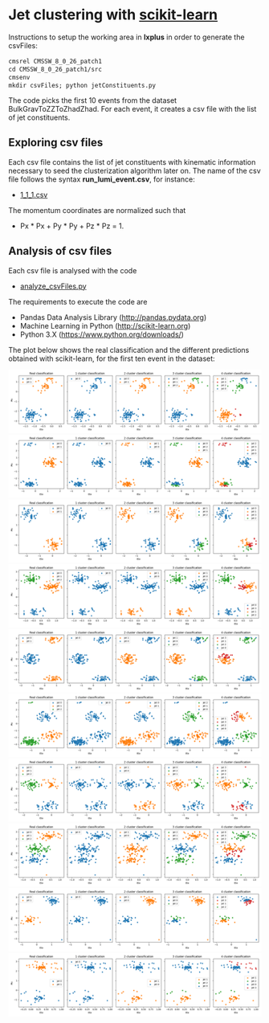 # Jet clustering with [scikit-learn](http://scikit-learn.org)

Instructions to setup the working area in **lxplus** in order to generate the csvFiles:

~~~~~~~~~~~~~~~~~~~~~~~~~~~~~~~~~~~~~~~~~~~~~~~~~~~~~~~~~~~~~~~~~~~~~~~~~~~~~~~~
cmsrel CMSSW_8_0_26_patch1
cd CMSSW_8_0_26_patch1/src
cmsenv
mkdir csvFiles; python jetConstituents.py
~~~~~~~~~~~~~~~~~~~~~~~~~~~~~~~~~~~~~~~~~~~~~~~~~~~~~~~~~~~~~~~~~~~~~~~~~~~~~~~~

The code picks the first 10 events from the dataset BulkGravToZZToZhadZhad. For each event, it creates a csv file with the list of jet constituents. 

## Exploring csv files

Each csv file contains the list of jet constituents with kinematic information necessary to seed the clusterization algorithm later on. The name of the csv file follows the syntax **run_lumi_event.csv**, for instance: 

-   [1_1_1.csv](csvFiles/1_1_1.csv)

The momentum coordinates are normalized such that

-   Px * Px + Py * Py + Pz * Pz = 1.

## Analysis of csv files

Each csv file is analysed with the code

-   [analyze_csvFiles.py](analyze_csvFiles.py)

The requirements to execute the code are

-   Pandas Data Analysis Library (http://pandas.pydata.org)
-   Machine Learning in Python (http://scikit-learn.org)
-   Python 3.X (https://www.python.org/downloads/)

The plot below shows the real classification and the different predictions obtained with scikit-learn, for the first ten event in the dataset:

![](outPlots/1_1_1.png)
![](outPlots/1_1_2.png)
![](outPlots/1_1_3.png)
![](outPlots/1_1_5.png)
![](outPlots/1_1_6.png)
![](outPlots/1_1_7.png)
![](outPlots/1_1_9.png)
![](outPlots/1_1_11.png)
![](outPlots/1_1_13.png)
![](outPlots/1_1_15.png)
